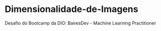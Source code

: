 # Dimensionalidade-de-Imagens
Desafio do Bootcamp da DIO: BairesDev - Machine Learning Practitioner
